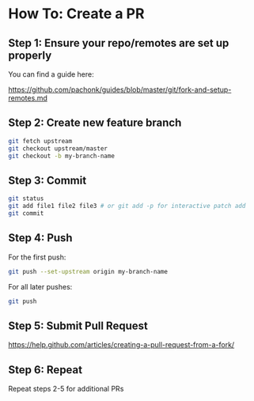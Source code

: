# How To: Create a PR

## Step 1: Ensure your repo/remotes are set up properly

You can find a guide here:

https://github.com/pachonk/guides/blob/master/git/fork-and-setup-remotes.md

## Step 2: Create new feature branch

```bash
git fetch upstream
git checkout upstream/master
git checkout -b my-branch-name
```

## Step 3: Commit

```bash
git status
git add file1 file2 file3 # or git add -p for interactive patch add
git commit
```

## Step 4: Push

For the first push:
```bash
git push --set-upstream origin my-branch-name
```

For all later pushes:
```bash
git push
```

## Step 5: Submit Pull Request

https://help.github.com/articles/creating-a-pull-request-from-a-fork/

## Step 6: Repeat

Repeat steps 2-5 for additional PRs

